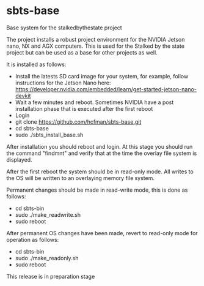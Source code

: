 # sbts-base

Base system for the stalkedbythestate project

The project installs a robust project environment for the NVIDIA Jetson nano, NX and AGX computers. This is used for the Stalked by the state project but can be used as a base for other projects as well.

It is installed as follows:

* Install the latests SD card image for your system, for example, follow instructions for the Jetson Nano here: https://developer.nvidia.com/embedded/learn/get-started-jetson-nano-devkit
* Wait a few minutes and reboot. Sometimes NVIDIA have a post installation phase that is executed after the first reboot
* Login
* git clone https://github.com/hcfman/sbts-base.git
* cd sbts-base
* sudo ./sbts_install_base.sh

After installation you should reboot and login. At this stage you should run the command "findmnt" and verify that at the time the overlay file system is displayed.

After the first reboot the system should be in read-only mode. All writes to the OS will be written to an overlaying memory file system.

Permanent changes should be made in read-write mode, this is done as follows:

* cd sbts-bin
* sudo ./make_readwrite.sh
* sudo reboot

After permanent OS changes have been made, revert to read-only mode for operation as follows:

* cd sbts-bin
* sudo ./make_readonly.sh
* sudo reboot

This release is in preparation stage
